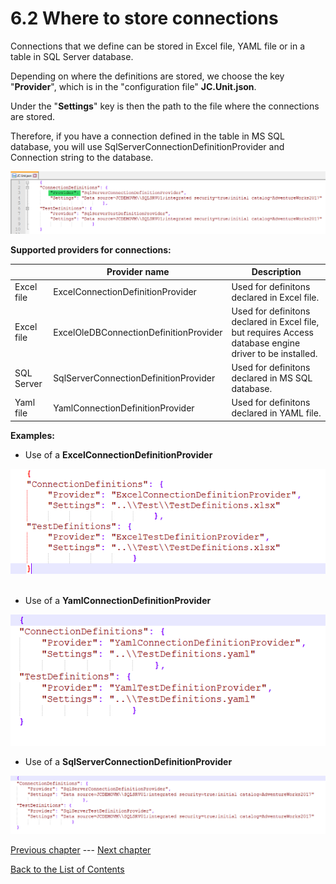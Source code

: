 # 6.2 Where to store connections

Connections that we define can be stored in Excel file, YAML file or in
a table in SQL Server database.

Depending on where the definitions are stored, we choose the key
\"**Provider**\", which is in the \"configuration file\" **JC.Unit.json**.

Under the \"**Settings**\" key is then the path to the file where the connections are stored.

Therefore, if you have a connection defined in the table in MS SQL database, you will use SqlServerConnectionDefinitionProvider and Connection string to the database.

![JC.Unit json](Images/media/image28.png)

**Supported providers for connections:**

  |             |**Provider name**                        |**Description**|
  |------------ |---------------------------------------- |--------------------------------------------------------------------------------------------------------|
  |Excel file   |ExcelConnectionDefinitionProvider        |Used for definitons declared in Excel file.|
  |Excel file   |ExcelOleDBConnectionDefinitionProvider   |Used for definitons declared in Excel file, but requires Access database engine driver to be installed.|
  |SQL Server   |SqlServerConnectionDefinitionProvider    |Used for definitons declared in MS SQL database.|
  |Yaml file    |YamlConnectionDefinitionProvider         |Used for definitons declared in YAML file.|

**Examples:**

-   Use of a **ExcelConnectionDefinitionProvider**

![ExcelConnectionDefinitionProvider](Images/media/image29.png)
 
-   Use of a **YamlConnectionDefinitionProvider**

![YamlConnectionDefinitionProvider](Images/media/image30.png)

-   Use of a **SqlServerConnectionDefinitionProvider**

![SqlServerConnectionDefinitionProvider](Images/media/image31.png)

[Previous chapter](6.1&#32;Various&#32;Connection&#32;types.md) --- [Next chapter](7.0&#32;How&#32;to&#32;define&#32;a&#32;Test&#32;Definitions.md)

[Back to the List of Contents](0.&#32;List&#32;of&#32;Contents.md)  